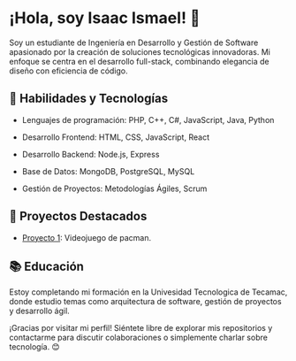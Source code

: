 # ¡Hola, soy Isaac Ismael! 👋

Soy un estudiante de Ingeniería en Desarrollo y Gestión de Software apasionado por la creación de soluciones tecnológicas innovadoras. Mi enfoque se centra en el desarrollo full-stack, combinando elegancia de diseño con eficiencia de código.

## 🚀 Habilidades y Tecnologías

- Lenguajes de programación: PHP, C++, C#, JavaScript, Java, Python

- Desarrollo Frontend: HTML, CSS, JavaScript, React
- Desarrollo Backend: Node.js, Express
- Base de Datos: MongoDB, PostgreSQL, MySQL
- Gestión de Proyectos: Metodologías Ágiles, Scrum


## 💼 Proyectos Destacados

- [Proyecto 1](https://github.com/Isaac384/Pacman-videogame): Videojuego de pacman.

## 📚 Educación

Estoy completando mi formación en la Univesidad Tecnologica de Tecamac, donde estudio temas como arquitectura de software, gestión de proyectos y desarrollo ágil.

¡Gracias por visitar mi perfil! Siéntete libre de explorar mis repositorios y contactarme para discutir colaboraciones o simplemente charlar sobre tecnología. 😊
